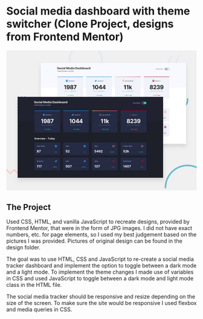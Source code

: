 # Social media dashboard with theme switcher (Clone Project, designs from Frontend Mentor)

![Design preview for the Social media dashboard with theme switcher coding challenge](./design/desktop-preview.jpg)

## The Project

Used CSS, HTML, and vanilla JavaScript to recreate designs, provided by Frontend Mentor, that were in the form of JPG images. I did not have exact numbers, etc. for page elements, so I used my best judgement based on the pictures I was provided. Pictures of original design can be found in the design folder.

The goal was to use HTML, CSS and JavaScript to re-create a social media tracker dashboard and implement the option to toggle between a dark mode and a light mode. To implement the theme changes I made use of variables in CSS and used JavaScript to toggle between a dark mode and light mode class in the HTML file.

The social media tracker should be responsive and resize depending on the size of the screen. To make sure the site would be responsive I used flexbox and media queries in CSS.
